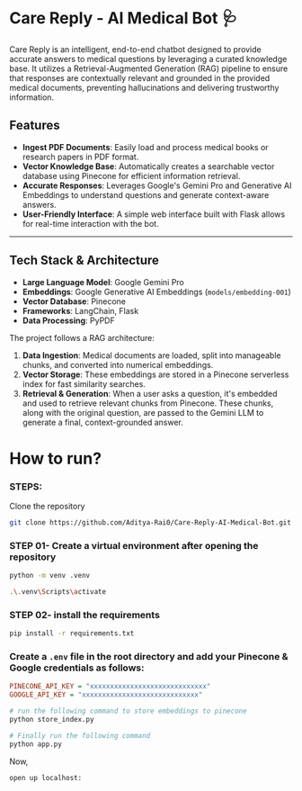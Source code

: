 # Care Reply - AI Medical Bot 🩺

Care Reply is an intelligent, end-to-end chatbot designed to provide accurate answers to medical questions by leveraging a curated knowledge base. It utilizes a Retrieval-Augmented Generation (RAG) pipeline to ensure that responses are contextually relevant and grounded in the provided medical documents, preventing hallucinations and delivering trustworthy information.

## Features

-   **Ingest PDF Documents**: Easily load and process medical books or research papers in PDF format.
-   **Vector Knowledge Base**: Automatically creates a searchable vector database using Pinecone for efficient information retrieval.
-   **Accurate Responses**: Leverages Google's Gemini Pro and Generative AI Embeddings to understand questions and generate context-aware answers.
-   **User-Friendly Interface**: A simple web interface built with Flask allows for real-time interaction with the bot.

---

## Tech Stack & Architecture

-   **Large Language Model**: Google Gemini Pro
-   **Embeddings**: Google Generative AI Embeddings (`models/embedding-001`)
-   **Vector Database**: Pinecone
-   **Frameworks**: LangChain, Flask
-   **Data Processing**: PyPDF

The project follows a RAG architecture:
1.  **Data Ingestion**: Medical documents are loaded, split into manageable chunks, and converted into numerical embeddings.
2.  **Vector Storage**: These embeddings are stored in a Pinecone serverless index for fast similarity searches.
3.  **Retrieval & Generation**: When a user asks a question, it's embedded and used to retrieve relevant chunks from Pinecone. These chunks, along with the original question, are passed to the Gemini LLM to generate a final, context-grounded answer.

# How to run?
### STEPS:

Clone the repository

```bash
git clone https://github.com/Aditya-Rai0/Care-Reply-AI-Medical-Bot.git
```
### STEP 01- Create a virtual environment after opening the repository

```bash
python -m venv .venv
```

```bash
.\.venv\Scripts\activate
```


### STEP 02- install the requirements
```bash
pip install -r requirements.txt
```


### Create a `.env` file in the root directory and add your Pinecone & Google credentials as follows:

```ini
PINECONE_API_KEY = "xxxxxxxxxxxxxxxxxxxxxxxxxxxxx"
GOOGLE_API_KEY = "xxxxxxxxxxxxxxxxxxxxxxxxxxxxx"
```


```bash
# run the following command to store embeddings to pinecone
python store_index.py
```

```bash
# Finally run the following command
python app.py
```

Now,
```bash
open up localhost:
